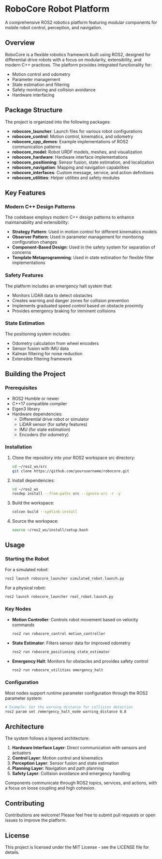 # RoboCore Robot Platform

A comprehensive ROS2 robotics platform featuring modular components for mobile robot control, perception, and navigation.

## Overview

RoboCore is a flexible robotics framework built using ROS2, designed for differential drive robots with a focus on modularity, extensibility, and modern C++ practices. The platform provides integrated functionality for:

- Motion control and odometry
- Parameter management
- State estimation and filtering
- Safety monitoring and collision avoidance
- Hardware interfacing

## Package Structure

The project is organized into the following packages:

- **robocore_launcher**: Launch files for various robot configurations
- **robocore_control**: Motion control, kinematics, and odometry
- **robocore_cpp_demos**: Example implementations of ROS2 communication patterns
- **robocore_model**: Robot URDF models, meshes, and visualization
- **robocore_hardware**: Hardware interface implementations
- **robocore_positioning**: Sensor fusion, state estimation, and localization
- **robocore_navigation**: Mapping and navigation capabilities
- **robocore_interfaces**: Custom message, service, and action definitions
- **robocore_utilities**: Helper utilities and safety modules

## Key Features

### Modern C++ Design Patterns

The codebase employs modern C++ design patterns to enhance maintainability and extensibility:

- **Strategy Pattern**: Used in motion control for different kinematics models
- **Observer Pattern**: Used in parameter management for monitoring configuration changes
- **Component-Based Design**: Used in the safety system for separation of concerns
- **Template Metaprogramming**: Used in state estimation for flexible filter implementations

### Safety Features

The platform includes an emergency halt system that:
- Monitors LiDAR data to detect obstacles
- Creates warning and danger zones for collision prevention
- Implements graduated speed control based on obstacle proximity
- Provides emergency braking for imminent collisions

### State Estimation

The positioning system includes:
- Odometry calculation from wheel encoders
- Sensor fusion with IMU data
- Kalman filtering for noise reduction
- Extensible filtering framework

## Building the Project

### Prerequisites

- ROS2 Humble or newer
- C++17 compatible compiler
- Eigen3 library
- Hardware dependencies:
  - Differential drive robot or simulator
  - LiDAR sensor (for safety features)
  - IMU (for state estimation)
  - Encoders (for odometry)

### Installation

1. Clone the repository into your ROS2 workspace src directory:
   ```bash
   cd ~/ros2_ws/src
   git clone https://github.com/yourusername/robocore.git
   ```

2. Install dependencies:
   ```bash
   cd ~/ros2_ws
   rosdep install --from-paths src --ignore-src -r -y
   ```

3. Build the workspace:
   ```bash
   colcon build --symlink-install
   ```

4. Source the workspace:
   ```bash
   source ~/ros2_ws/install/setup.bash
   ```

## Usage

### Starting the Robot

For a simulated robot:
```bash
ros2 launch robocore_launcher simulated_robot.launch.py
```

For a physical robot:
```bash
ros2 launch robocore_launcher real_robot.launch.py
```

### Key Nodes

- **Motion Controller**: Controls robot movement based on velocity commands
  ```bash
  ros2 run robocore_control motion_controller
  ```

- **State Estimator**: Filters sensor data for improved odometry
  ```bash
  ros2 run robocore_positioning state_estimator
  ```

- **Emergency Halt**: Monitors for obstacles and provides safety control
  ```bash
  ros2 run robocore_utilities emergency_halt
  ```

### Configuration

Most nodes support runtime parameter configuration through the ROS2 parameter system:

```bash
# Example: Set the warning distance for collision detection
ros2 param set /emergency_halt_node warning_distance 0.8
```

## Architecture

The system follows a layered architecture:

1. **Hardware Interface Layer**: Direct communication with sensors and actuators
2. **Control Layer**: Motion control and kinematics
3. **Perception Layer**: Sensor fusion and state estimation
4. **Planning Layer**: Navigation and path planning
5. **Safety Layer**: Collision avoidance and emergency handling

Components communicate through ROS2 topics, services, and actions, with a focus on loose coupling and high cohesion.

## Contributing

Contributions are welcome! Please feel free to submit pull requests or open issues to improve the platform.

## License

This project is licensed under the MIT License - see the LICENSE file for details. 